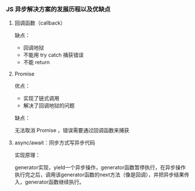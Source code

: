 
### JS 异步解决方案的发展历程以及优缺点

1. 回调函数（callback）

   缺点：

   - 回调地狱
   - 不能用 try catch 捕获错误
   - 不能 return

2. Promise

   优点：

   - 实现了链式调用
   - 解决了回调地狱的问题

   缺点：

   无法取消 Promise ，错误需要通过回调函数来捕获

3. async/await：同步方式写异步代码

   实现原理：

   generator实现，yield一个异步操作，generator函数暂停执行，在异步操作执行完之后，调用该generator函数的next方法（像是回调），并把异步结果传入，generator函数继续执行。

   



























